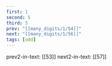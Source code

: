 ```yaml
---
first: 1
second: 5
third: 5
prev: "[[many_digits/1/54]]"
next: "[[many_digits/1/56]]"
tags: [odd]
---
```

prev2-in-text: [[53]]
next2-in-text: [[57]]
